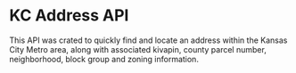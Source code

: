 # KC Address API

This API was crated to quickly find and locate an address within the Kansas City Metro area, along with associated kivapin, county parcel number, neighborhood, block group and zoning information.
